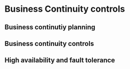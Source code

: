 # Business Continuity controls
## Business continutiy planning
## Business continuity controls
## High availability and fault tolerance
